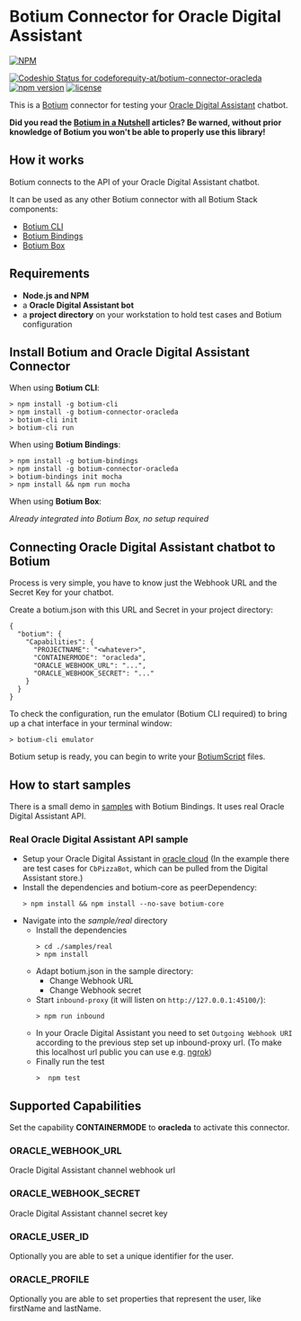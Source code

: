 # Botium Connector for Oracle Digital Assistant

[![NPM](https://nodei.co/npm/botium-connector-oracleda.png?downloads=true&downloadRank=true&stars=true)](https://nodei.co/npm/botium-connector-oracleda/)

[![Codeship Status for codeforequity-at/botium-connector-oracleda](https://app.codeship.com/projects/ac5ab3a0-d0f5-0138-cac3-16239a5027f5/status?branch=master)](https://app.codeship.com/projects/408148)
[![npm version](https://badge.fury.io/js/botium-connector-oracleda.svg)](https://badge.fury.io/js/botium-connector-oracleda)
[![license](https://img.shields.io/github/license/mashape/apistatus.svg)]()


This is a [Botium](https://github.com/codeforequity-at/botium-core) connector for testing your [Oracle Digital Assistant](https://www.oracle.com/application-development/cloud-services/digital-assistant/) chatbot.

__Did you read the [Botium in a Nutshell](https://medium.com/@floriantreml/botium-in-a-nutshell-part-1-overview-f8d0ceaf8fb4) articles? Be warned, without prior knowledge of Botium you won't be able to properly use this library!__

## How it works
Botium connects to the API of your Oracle Digital Assistant chatbot.

It can be used as any other Botium connector with all Botium Stack components:
* [Botium CLI](https://github.com/codeforequity-at/botium-cli/)
* [Botium Bindings](https://github.com/codeforequity-at/botium-bindings/)
* [Botium Box](https://www.botium.at)

## Requirements
* **Node.js and NPM**
* a **Oracle Digital Assistant bot**
* a **project directory** on your workstation to hold test cases and Botium configuration

## Install Botium and Oracle Digital Assistant Connector

When using __Botium CLI__:

```
> npm install -g botium-cli
> npm install -g botium-connector-oracleda
> botium-cli init
> botium-cli run
```

When using __Botium Bindings__:

```
> npm install -g botium-bindings
> npm install -g botium-connector-oracleda
> botium-bindings init mocha
> npm install && npm run mocha
```

When using __Botium Box__:

_Already integrated into Botium Box, no setup required_

## Connecting Oracle Digital Assistant chatbot to Botium

Process is very simple, you have to know just the Webhook URL and the Secret Key for your chatbot.
  
Create a botium.json with this URL and Secret in your project directory: 

```
{
  "botium": {
    "Capabilities": {
      "PROJECTNAME": "<whatever>",
      "CONTAINERMODE": "oracleda",
      "ORACLE_WEBHOOK_URL": "...",
      "ORACLE_WEBHOOK_SECRET": "..."
    }
  }
}
```

To check the configuration, run the emulator (Botium CLI required) to bring up a chat interface in your terminal window:

```
> botium-cli emulator
```

Botium setup is ready, you can begin to write your [BotiumScript](https://botium.atlassian.net/wiki/spaces/BOTIUM/pages/491664/Botium+Scripting+-+BotiumScript) files.

## How to start samples

There is a small demo in [samples](./samples) with Botium Bindings. It uses real Oracle Digital Assistant API.

### Real Oracle Digital Assistant API sample

* Setup your Oracle Digital Assistant in [oracle cloud](https://www.oracle.com/application-development/cloud-services/digital-assistant/)
(In the example there are test cases for `CbPizzaBot`, which can be pulled from the Digital Assistant store.)
* Install the dependencies and botium-core as peerDependency:
    ```
    > npm install && npm install --no-save botium-core
    ```
* Navigate into the _sample/real_ directory
    * Install the dependencies
        ```
        > cd ./samples/real
        > npm install
        ```
    * Adapt botium.json in the sample directory: 
        * Change Webhook URL
        * Change Webhook secret
    * Start `inbound-proxy` (it will listen on `http://127.0.0.1:45100/`):
         ```
         > npm run inbound
         ```
    * In your Oracle Digital Assistant you need to set `Outgoing Webhook URI` according to the previous step set up inbound-proxy url. 
    (To make this localhost url public you can use e.g. [ngrok](https://ngrok.com/))
    * Finally run the test
        ```
        >  npm test
        ```

## Supported Capabilities

Set the capability __CONTAINERMODE__ to __oracleda__ to activate this connector.

### ORACLE_WEBHOOK_URL
Oracle Digital Assistant channel webhook url

### ORACLE_WEBHOOK_SECRET
Oracle Digital Assistant channel secret key

### ORACLE_USER_ID
Optionally you are able to set a unique identifier for the user.

### ORACLE_PROFILE
Optionally you are able to set properties that represent the user, like firstName and lastName.

